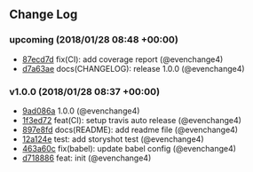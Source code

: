 ## Change Log

### upcoming (2018/01/28 08:48 +00:00)

* [87ecd7d](https://github.com/evenchange4/react-dnd-dropzone/commit/87ecd7d235f6522bf1fec35e3e9d0ebf17f27e41) fix(CI): add coverage report (@evenchange4)
* [d7a63ae](https://github.com/evenchange4/react-dnd-dropzone/commit/d7a63aefc19aacb0b423c5b788dce679089e6d93) docs(CHANGELOG): release 1.0.0 (@evenchange4)

### v1.0.0 (2018/01/28 08:37 +00:00)

* [9ad086a](https://github.com/evenchange4/react-dnd-dropzone/commit/9ad086a2c9d851d0a85fd717df58b90ede36bb19) 1.0.0 (@evenchange4)
* [1f3ed72](https://github.com/evenchange4/react-dnd-dropzone/commit/1f3ed72dfc4b03ed35c55c67e15887581a7afd9a) feat(CI): setup travis auto release (@evenchange4)
* [897e8fd](https://github.com/evenchange4/react-dnd-dropzone/commit/897e8fdf5f1a5c690fe33615b80ebb74e37553d7) docs(README): add readme file (@evenchange4)
* [12a124e](https://github.com/evenchange4/react-dnd-dropzone/commit/12a124e97a6e523e8edb3a84b469b60ebcb3749e) test: add storyshot test (@evenchange4)
* [463a60c](https://github.com/evenchange4/react-dnd-dropzone/commit/463a60cb9d989ec9623d96b4ef7e99a58fd7631b) fix(babel): update babel config (@evenchange4)
* [d718886](https://github.com/evenchange4/react-dnd-dropzone/commit/d718886f811b6d58f184241786175cb434118b72) feat: init (@evenchange4)
